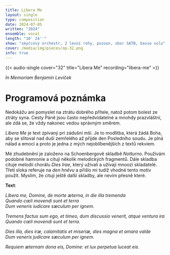 ```yaml
---
title: Libera Me
layout: single
type: composition
date: 2024-07-05
written: "2024"
ensemble: vocal
length: "10' 24''"
show: "smyčcový orchestr, 2 lesní rohy, pozoun, sbor SATB, basso solo"
cover: /media/img/pieces/op-32.png
info: true
---
```


{{< audio-single cover="32" title="Libera Me" recording="libera-me" >}}

*In Memoriam Benjamin Levíček*

# Programová poznámka

Nedokážu ani pomyslet na ztrátu dobrého přítele, natož potom bolest ze ztráty syna. Cesty Páně jsou často nepředvídatelné a mnohdy prazvláštní, ale zdá se, že vždy nakonec vedou správným směrem.

*Libera Me* je text zpívaný pri zádušní mši. Je to modlitba, která žádá Boha, aby se slitoval nad duší zemřelého až přijde den Posledního soudu. Je plná nálad a emocí a proto je jedna z mých nejoblíbenějších z textů rekviem.

Mé zhudebnění je založeno na Schoenbergově skladbě *Notturno*. Používám podobné hamronie a cituji několik melodických fragmentů. Dále skladba cituje melodii chorálu *Dies Irae*, který užívali a užívají mnoozí skladatelé. Třetí sloka referuje na *den hněvu* a přišlo mi tudíž vhodné tento motiv použít. Myslím, že cituji ještě další skladby, ale nevím přesně které.

**Text**:

*Libera me, Domine, de morte æterna, in die illa tremenda*\
*Quando cœli movendi sunt et terra*\
*Dum veneris iudicare sæculum per ignem.*

*Tremens factus sum ego, et timeo, dum discussio venerit, atque ventura ira*\
*Quando cœli movendi sunt et terra.*

*Dies illa, dies iræ, calamitatis et miseriæ, dies magna et amara valde*\
*Dum veneris judicare sæculum per ignem.*

*Requiem æternam dona eis, Domine: et lux perpetua luceat eis.*